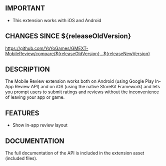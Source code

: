 ## IMPORTANT

- This extension works with iOS and Android

## CHANGES SINCE ${releaseOldVersion}

https://github.com/YoYoGames/GMEXT-MobileReview/compare/${releaseOldVersion}...${releaseNewVersion}

## DESCRIPTION

The Mobile Review extension works both on Android (using Google Play In-App Review API) and on iOS (using the native StoreKit Framework) and lets you prompt users to submit ratings and reviews without the inconvenience of leaving your app or game.

## FEATURES

* Show in-app review layout

## DOCUMENTATION

The full documentation of the API is included in the extension asset (included files).